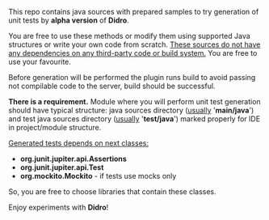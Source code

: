 
This repo contains java sources with prepared samples to try generation of unit tests by <b>alpha version</b> of 
<b>Didro</b>.

You are free to use these methods or modify them using supported Java structures or write your own code from scratch.
<u>These sources do not have any dependencies on any third-party code or build system.</u> You are free to use your 
favourite.

Before generation will be performed the plugin runs build to avoid passing not compilable code to the server, build 
should be successful.

<b>There is a requirement.</b> Module where you will perform unit test generation should have typical structure: java 
sources directory (<u>usually</u> '<b>main/java</b>') and test java sources directory (<u>usually</u> '<b>test/java</b>') marked properly for IDE in 
project/module structure.

<u>Generated tests depends on next classes:</u>
<ul>
<li><b>org.junit.jupiter.api.Assertions</b></li>
<li><b>org.junit.jupiter.api.Test</b></li>
<li><b>org.mockito.Mockito</b> - if tests use mocks only</li>
</ul>
So, you are free to choose libraries that contain these classes.

Enjoy experiments with <b>Didro</b>!
